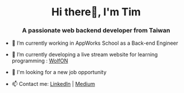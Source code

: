 <!--
**tyt-timtsai/tyt-timtsai** is a ✨ _special_ ✨ repository because its `README.md` (this file) appears on your GitHub profile.

Here are some ideas to get you started:

- 🔭 I’m currently working on ...
- 🌱 I’m currently learning ...
- 👯 I’m looking to collaborate on ...
- 🤔 I’m looking for help with ...
- 💬 Ask me about ...
- 📫 How to reach me: ...
- 😄 Pronouns: ...
- ⚡ Fun fact: ...
-->

<h1 align="center">Hi there👋, I'm Tim</h1>
<h3 align="center">A passionate web backend developer from Taiwan</h3>

- 🔭 I’m currently working in AppWorks School as a Back-end Engineer

- 🌱 I’m currently developing a live stream website for learning programming : [WolfON](https://www.wolfon.live)

- 🤝 I'm looking for a new job opportunity

- 📫 Contact me: [LinkedIn](https://www.linkedin.com/in/tyt-timtsai/) | [Medium](https://medium.com/@Tim_Tsai)
